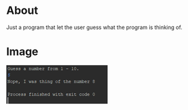 # About 
Just a program that let the user guess what the program is thinking of.

# Image
![](NumberGuessingGame.PNG)

